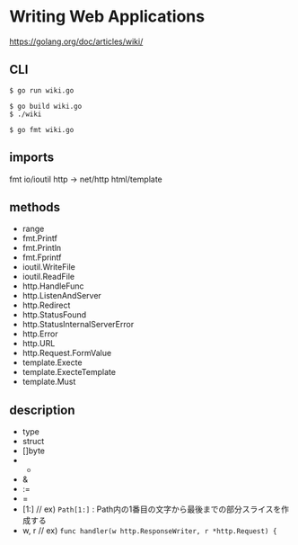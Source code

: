 # Writing Web Applications
https://golang.org/doc/articles/wiki/

## CLI

```
$ go run wiki.go

$ go build wiki.go
$ ./wiki

$ go fmt wiki.go
```

## imports
fmt
io/ioutil
http -> net/http
html/template

## methods

- range
- fmt.Printf
- fmt.Println
- fmt.Fprintf
- ioutil.WriteFile
- ioutil.ReadFile
- http.HandleFunc
- http.ListenAndServer
- http.Redirect
- http.StatusFound
- http.StatusInternalServerError
- http.Error
- http.URL
- http.Request.FormValue
- template.Execte
- template.ExecteTemplate
- template.Must

## description
- type
- struct
- []byte
- *
- &
- :=
- =
- [1:] // ex) ```Path[1:]``` : Path内の1番目の文字から最後までの部分スライスを作成する
- w, r // ex) ```func handler(w http.ResponseWriter, r *http.Request) {```

